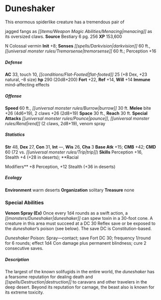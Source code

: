 ﻿---
cssclass: [monsters]

---

# Duneshaker
This enormous spiderlike creature has a tremendous pair of

jagged fangs as _[[items/Weapon Magic Abilities/Menacing|menacing]]_ as its oversized claws.
**Source** Bestiary 6 pg. 256
**XP** 153,600

N Colossal vermin
**Init** +8; **Senses** _[[spells/Darkvision|darkvision]]_ 60 ft., _[[universal monster rules/Tremorsense|tremorsense]]_ 60 ft.; Perception +16

##### Defense

**AC** 33, touch 10, _[[conditions/Flat-Footed|flat-footed]]_ 25 (+8 Dex, +23 natural, –8 size)
**hp** 290 (20d8+200)
**Fort** +22, **Ref** +14, **Will** +14
**Immune** mind-affecting effects

##### Offense
**Speed** 60 ft., _[[universal monster rules/Burrow|burrow]]_ 30 ft.
**Melee** bite +26 (4d6+19), 2 claws +26 (2d8+19)
**Space** 30 ft., **Reach** 30 ft.
**Special Attacks** _[[universal monster rules/Pounce|pounce]]_, _[[universal monster rules/Rend|rend]]_ (2 claws, 2d8+19), venom spray

##### Statistics
**Str** 48, **Dex** 27, **Con** 31, **Int** —, **Wis** 26, **Cha** 3
**Base Atk** +15; **CMB** +42; **CMD** 60 (72 vs. _[[universal monster rules/Trip|trip]]_)
**Skills** Perception +16, Stealth +4 (+28 in deserts); **Racial

Modifiers** +8 Perception, +12 Stealth (+36 in deserts)

##### Ecology

**Environment** warm deserts
**Organization** solitary
**Treasure** none

### Special Abilities

**Venom Spray (Ex)** Once every 1d4 rounds as a swift action, a _[[monsters/Duneshaker|duneshaker]]_ can spew toxin in a 30-foot cone. A creature in this area must succeed at a DC 30 Reflex save or be exposed to the _duneshaker_’s poison (see below). The save DC is Constitution-based.

_Duneshaker_ Poison: Spray—contact; save Fort DC 30; frequency 1/round for 6 rounds; effect 1d4 Con damage plus permanent blindness; cure 2 consecutive saves.

##### Description

The largest of the known solifugids in the entire world, the _duneshaker_ has a fearsome reputation for dealing death and _[[spells/Destruction|destruction]]_ to caravans and other travelers in the deep desert. Beyond its reputation for carnage, the beast also is known for its extreme toxicity.